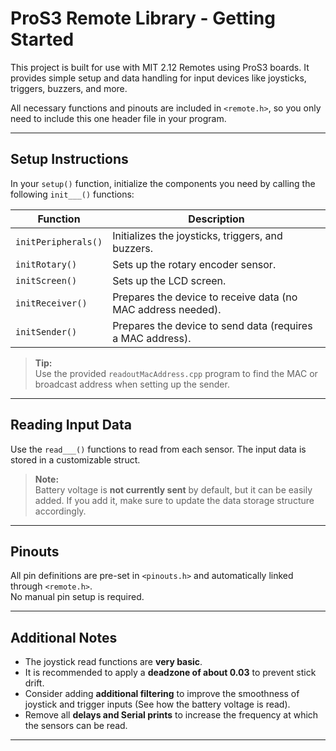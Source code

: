 
# ProS3 Remote Library - Getting Started

This project is built for use with MIT 2.12 Remotes using ProS3 boards. It provides simple setup and data handling for input devices like joysticks, triggers, buzzers, and more.

All necessary functions and pinouts are included in `<remote.h>`, so you only need to include this one header file in your program.

---

## Setup Instructions

In your `setup()` function, initialize the components you need by calling the following `init___()` functions:

| Function         | Description                                                  |
| ---------------- | ------------------------------------------------------------- |
| `initPeripherals()` | Initializes the joysticks, triggers, and buzzers.             |
| `initRotary()`      | Sets up the rotary encoder sensor.                           |
| `initScreen()`      | Sets up the LCD screen.                                       |
| `initReceiver()`    | Prepares the device to receive data (no MAC address needed).  |
| `initSender()`      | Prepares the device to send data (requires a MAC address).    |

> **Tip:**  
> Use the provided `readoutMacAddress.cpp` program to find the MAC or broadcast address when setting up the sender.

---

## Reading Input Data

Use the `read___()` functions to read from each sensor. The input data is stored in a customizable struct.

> **Note:**  
> Battery voltage is **not currently sent** by default, but it can be easily added. If you add it, make sure to update the data storage structure accordingly.

---

## Pinouts

All pin definitions are pre-set in `<pinouts.h>` and automatically linked through `<remote.h>`.  
No manual pin setup is required.

---

## Additional Notes

- The joystick read functions are **very basic**.
- It is recommended to apply a **deadzone of about 0.03** to prevent stick drift.
- Consider adding **additional filtering** to improve the smoothness of joystick and trigger inputs (See how the battery voltage is read).
- Remove all **delays and Serial prints** to increase the frequency at which the sensors can be read.

---




